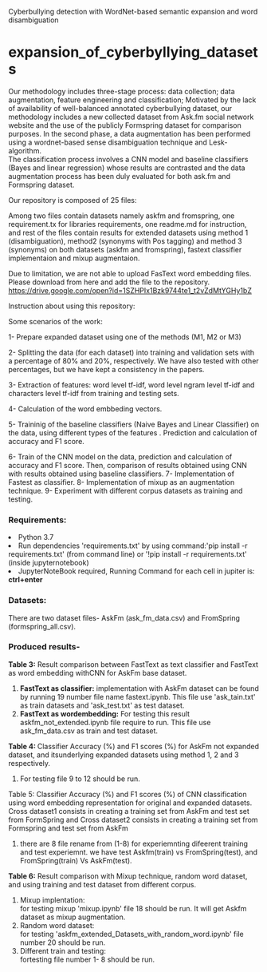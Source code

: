 Cyberbullying detection with WordNet-based semantic expansion and word disambiguation

# expansion_of_cyberbyllying_datasets

Our methodology includes three-stage process: data collection; data augmentation, feature engineering and classification; 
Motivated by the lack of availability of well-balanced annotated cyberbullying dataset, our methodology includes a new collected 
dataset from Ask.fm social network website and the use of the publicly Formspring dataset for comparison purposes. 
In the second phase, a data augmentation has been performed using a wordnet-based sense disambiguation technique and Lesk-algorithm.  
The classification process involves a CNN model and baseline classifiers (Bayes and linear regression) whose results are contrasted 
and the data augmentation process has been duly evaluated for both ask.fm and Formspring dataset.


Our repository is composed of 25 files: 

Among two files contain datasets namely askfm and fromspring, one requirement.tx for libraries requirements, one readme.md for instruction, and rest of the files contain results for extended datasets using method 1 (disambiguation), method2 (synonyms with Pos tagging) and method 3 (synonyms) on both datasets (askfm and fromspring), fastext classifier implementaion and mixup augmentaion.

Due to limitation, we are not able to upload FasText word embedding files. Please download from here and add the file to the repository.
https://drive.google.com/open?id=1SZHPIx1Bzk9744te1_t2vZdMtYGHy1bZ

Instruction about using this repository:

Some scenarios of the work:

1- Prepare expanded dataset using one of the methods  (M1, M2 or M3) 

2- Splitting the data (for each dataset) into training and validation sets with a percentage of 80% and 20%, respectively. We have also tested with other percentages, but we have kept a consistency in the papers.

3- Extraction of features: word level tf-idf, word level ngram level tf-idf and characters level tf-idf from training and testing sets.

4- Calculation of the word embbeding vectors. 

5- Traininig of the baseline classifiers (Naive Bayes and Linear Classifier) on the data, using different types of the features . Prediction and calculation of accuracy and F1 score.

6- Train of the CNN model on the data, prediction and calculation of accuracy and F1 score. Then, comparison of results obtained using CNN with results obtained using baseline classifiers.
7- Implementation of Fastest as classifier.
8- Implementation of mixup as an augmentation technique.
9- Experiment with different corpus datasets as training and testing.

<h3>Requirements:</h3>
<li>Python 3.7</li>
<li>Run dependencies 'requirements.txt' by using  command:'pip install -r requirements.txt' (from command line) or '!pip install -r requirements.txt' (inside jupyternotebook)</li>
<li>JupyterNoteBook required, Running Command for each cell in jupiter is: <strong>ctrl+enter</strong></li>

<h3>Datasets:</h3>
There are two dataset files- AskFm (ask_fm_data.csv)  and FromSpring (formspring_all.csv).


<h3>Produced results-</h3>
<strong>Table 3:</strong> Result comparison between FastText as text classifier and FastText as word embedding withCNN for AskFm base dataset.

<ol>
	<li><strong>FastText as classifier:</strong> implementation with AskFm dataset can be found by running 19 number file name fastext.ipynb. This file use 'ask_tain.txt' as train datasets and 'ask_test.txt' as test dataset.</li>
	<li>
<strong>FastText as wordembedding:</strong>  For testing this result askfm_not_extended.ipynb file require to run. This file use ask_fm_data.csv as train and test dataset.</li>
</ol>


<strong>Table 4: </strong> Classifier Accuracy (%) and F1 scores (%) for AskFm not expanded dataset,  and itsunderlying expanded datasets using method 1, 2 and 3 respectively.

<ol>
	<li>For testing file 9 to 12 should be run.</li>
</ol>


<strong></strong>Table 5: Classifier Accuracy (%) and F1 scores (%) of CNN classification using word embedding representation for original and expanded datasets. Cross dataset1 consists in creating a training set from AskFm and test set from FormSpring and Cross dataset2 consists in creating a training set from Formspring and test set from AskFm

<ol>
	<li>there are 8 file rename from (1-8) for experiemnting difeerent training and test experiemnt. we have test Askfm(train) vs FromSpring(test), and FromSpring(train) Vs AskFm(test).</li>

</ol>


<strong>Table 6:</strong> Result comparison with Mixup technique, random word dataset, and using training and test dataset from different corpus.

<ol>
	<li>Mixup implentation:</li> for testing mixup 'mixup.ipynb' file 18 should be run. It will get Askfm dataset as mixup augmentation.
	<li>Random word dataset:</li> for testing  'askfm_extended_Datasets_with_random_word.ipynb' file number 20 should be run.
	<li>Different train and testing:</li>  fortesting file number 1- 8 should be run.
</ol>





